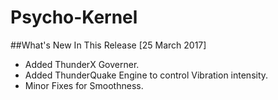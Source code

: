 # Psycho-Kernel


##What's New In This Release [25 March 2017]
- Added ThunderX Governer.
- Added ThunderQuake Engine to control Vibration intensity.
- Minor Fixes for Smoothness.
